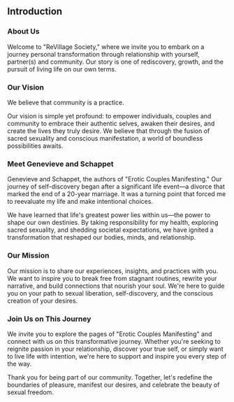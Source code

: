 ## Introduction

### About Us

Welcome to "ReVillage Society," where we invite you to embark on a journey personal transformation through relationship with yourself, partner(s) and community. Our story is one of rediscovery, growth, and the pursuit of living life on our own terms.

### Our Vision

We believe that community is a practice.

Our vision is simple yet profound: to empower individuals, couples and community to embrace their authentic selves, awaken their desires, and create the lives they truly desire. We believe that through the fusion of sacred sexuality and conscious manifestation, a world of boundless possibilities awaits.

### Meet Genevieve and Schappet

Genevieve and Schappet, the authors of "Erotic Couples Manifesting." Our journey of self-discovery began after a significant life event—a divorce that marked the end of a 20-year marriage. It was a turning point that forced me to reevaluate my life and make intentional choices.

We have learned that life's greatest power lies within us—the power to shape our own destinies. By taking responsibility for my health, exploring sacred sexuality, and shedding societal expectations, we have ignited a transformation that reshaped our bodies, minds, and relationship.

### Our Mission

Our mission is to share our experiences, insights, and practices with you. We want to inspire you to break free from stagnant routines, rewrite your narrative, and build connections that nourish your soul. We're here to guide you on your path to sexual liberation, self-discovery, and the conscious creation of your desires.

### Join Us on This Journey

We invite you to explore the pages of "Erotic Couples Manifesting" and connect with us on this transformative journey. Whether you're seeking to reignite passion in your relationship, discover your true self, or simply want to live life with intention, we're here to support and inspire you every step of the way.

Thank you for being part of our community. Together, let's redefine the boundaries of pleasure, manifest our desires, and celebrate the beauty of sexual freedom.
